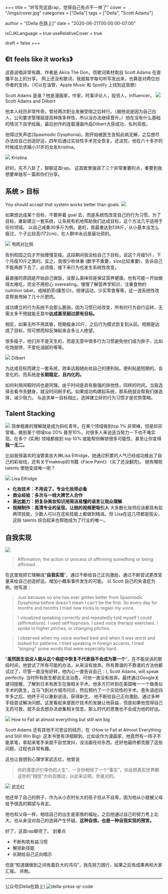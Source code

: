 +++
title = "听写完这首rap，觉得自己有点不一样了"
cover = "/imgs/cover.jpg"
categories = ["Della"]
tags = ["Della", "Scott Adams"]

author = "[Della 在路上]"
date = "2020-06-21T00:00:00-07:00"

isCJKLanguage =  true
useRelativeCover = true

draft = false
+++

## 《It feels like it works》
这首说唱非常有趣，作者是 Akira The Don，而歌词素材取自 Scott Adams 在直播平台上的分享。
网上还没有歌词，我就每字每句听写发出来，也算是对两位创作者的支持。（可以在油管，Apple Music 和 Spotify 上找到这首歌）

Scott Adams 是谁？他是漫画家，作家，时事评论人，投资人，Influencer。
![](imgs/544e27e6-5c40-4fb5-af45-d8db799c4849.jpeg)
Scott Adams and Dilbert

他本人经历非常传奇。曾经两次职业发展受阻之后转行。（据他说是因为自己白人，公司要求管理层提高种族多样性，所以没办法继续晋升。）他在没有什么基础的情况下自学绘画，最后创作的连载漫画作品Dilbert大获成功，名利双收。

他得过失声症(Spasmodic Dysphonia)。刚开始被医生告知此病无解，之后想尽办法给自己创造好运，四年后通过实验性手术完全恢复。还没完，他在六十多岁的时候成功求婚小31岁的女友Kristina。

![](imgs/0b28ebb7-7bbb-46ba-af16-29eeea25d728.jpg)
Kristina

好的，先不八卦了，聊聊这首rap。
这首歌里强调了三个非常重要的点，重要到我想要单独写一篇和你们分享。

## 系统 > 目标
You should accept that system works better than goals.
![](imgs/2f4eb218-125d-46e0-8ef2-8991690d2f9e.png)

如果想达成某个目标，不要奔着 goal 去，而是系统性改变自己的行为习惯。为了目标，重新建立一套系统，让系统有机地帮助我们达成目标，这个方法几乎适用于任何领域。
以自己减重30多斤为例。是的，我最重达到138斤，从小基本没怎么瘦过，个子比较高(172cm)，在人群中永远是最壮硕的。

![](imgs/0696f4de-462a-4383-bd00-9a53cebdaaeb.jpg)
甩肉对比照

告别校园之后才开始慢慢变瘦。这段期间我没给自己下目标，说这个月瘦5斤，下个月瘦10斤之类的。反之，我很少称体重 (数字不重要，size比较重要)，告诉自己不能再胖下去了，必须瘦，接下来行为也发生系统性改变。

最直接的原因是开始自己做饭，没那么美味但是保证营养健康。也有可能一开始做得太难吃，完全不用担心 overeating。慢慢了解营养学知识，注重食物的nutrition label，戒掉奶茶(痛苦😖)，规律运动，少买零食等等，这一波系统性改变帮我甩掉了几十斤肥肉。

成功建立的行为系统不会那么脆弱，因为习惯已经改变，所有的行为自行运转，无需太多干预就能无意中**达成甚至超过原有目标。**

相反，如果无所不用其极，短期瘦身20斤，之后行为模式恢复到从前。短期是达成了目标，但可想而知反弹起来会多让人绝望。

很多瘦子，他们并不是天生的，而是无意中很多行为习惯避免他们成为胖子，比如吃饱就停，不爱吃油腻的等等。

![](imgs/479d3ce4-5925-4714-864a-70d4c92266d2.jpeg)
Dilbert

为达成目标而建立一套系统，效率远超随处给自己的便利贴。便利贴是短期的，会变化的，而系统是**长期稳定，且内化的。**

如何利用闲暇时间也是同理。由于时间是具有极强的排他性，同样的时间，当我选择去看书去健身，就没时间刷手机。如果成功构建起系统，那系统就会帮我们做选择，减少阻力。
与追求单一目标相比，选择建立好的行为习惯才是优势策略。

## Talent Stacking
![](imgs/f55b7c7a-38c7-4305-929d-f52891b125cd.png)
简单粗暴的理解就是成为斜杠青年。在某个领域做到top 1% 非常棒，但是却非常难。做到某个领域top 20% 甚至10%，对很多人来说适当努力一下也不难实现。在多个 (实用) 领域都做到 top 10% 就能帮你解锁很多可能性，甚至让你变得**独一无二。**

比如我很喜欢的油管美妆大神Lisa Elfridge，她通过积累的人气已经成功推出了自己的彩妆线，还有关于makeup的书籍《Face Paint》 (买了还没翻完)。
她有哪些 talents 使她变成唯一呢？

![](imgs/7979545b-e195-4926-b8e9-266a5c13a859.jpg)
Lisa Elfridge

* **化妆技术：不用说了，专业化妆师必备**
* **商业经验：多次与一线大牌艺人合作**
* **表达能力：把复杂美妆知识用简洁易懂的语言让观众理解**
* **视频制作：高清专业的呈现，让她的视频更吸引人**
大多数化妆师应该都具有前两项技能，少数人可以在这些技能上都做到精进。但 Lisa在这几项都是拔尖，这些 talents 综合起来也帮她成为了行业的唯一。

## 自我实现
![](imgs/96b1ed6b-4e7e-4910-b84d-d8f88c67421b.png)

>Affirmation, the action or process of affirming something or being affirmed.

在这里我把它理解成“**自我实现**”，通过不断给自己正向激励，通过不断尝试更改变量来给自己创造好运，增加小概率事件发生的可能。
以 Scott 自己的失语症为例，他写道：

>Just because no one has ever gotten better from Spasmodic Dysphonia before doesn’t mean I can’t be the first. So every day for months and months I tried new tricks to regain my voice.

>I visualized speaking correctly and repeatedly told myself I could (affirmations). I used self hypnosis. I used voice therapy exercises. I spoke in higher pitches, or changing pitches.

>I observed when my voice worked best and when it was worst and looked for patterns. I tried speaking in foreign accents. I tried “singing” some words that were especially hard.

”**虽然医生说没人能从这个病症中恢复不代表我不会成为第一个**“，在不能说话的那段时间，他尝试了所有可能的办法，从来没有放弃。所有靠谱的不靠谱的方法他都试过了，尽管一直没有好转，他内心一直告诉自己：I, Scott Adams, will speak perfectly.
当时所有医生都说无法治愈，可他一直没有放弃。最终通过Google关键词提醒，了解到日本有医生在做相关手术。他多方打听到在美国唯一一个做类似手术的医生，立马飞到对方城市问诊，然后预约了一个实验性的手术。患失语症四年多之后，他终于可以重新说话，获得新生。
他不断给自己正向激励，通过多种手段尝试解决问题。这里看起来是医疗技术的发展让他获益，但是如果他觉得自己无药可救，就不会去想办法收集相关信息，那么时代的恩惠也不会成为他的好运。

![](imgs/57dba8c2-e0b5-4f60-94d3-3e943b1ced7b.jpg)
How to Fail at almost everything but still win big

Scott Adams 还有其他不可思议的经历，在《How to Fail at Almost Everything and Still Win Big》这本书里有详细聊到。比如说作为漫画家，他竟然有一阵子不能拿笔，拿起来笔手来就不自觉发抖，没法画任何东西。还好他最终都克服了这些问题，过程也非常有趣。

这也让我想到心理学家武志红，他曾说

>你的潜意识引导你的人生”，一旦你相信了一个“事实”，你会把真实世界朝这你的“相信”方向去推动，以此来证明，你是对的。

![](imgs/dab67cba-9e10-469d-885b-c1d472781655.jpg)
武志红

他还举了自己的例子，作为从小农村长大的孩子但从不自卑，因为他从小就被父母给予很高的期望与肯定。

他也和父母一样，相信自己的出生是家族的福祉。之后他通过自己的努力考上北大，也从来没对自己的选择产生怀疑。**这种自信，也是一种自我实现的预言。**

好了，这首rap聊完了。
划重点

- 不断构筑有益习惯
- 解锁新技能
- 长期给自己正向暗示

但是“知道跟做到之间有着巨大的鸿沟”，我先努力践行，如果之后有成果再和大家汇报。
共勉。

---
公众号[Della在路上]
![della-press-qr-code](/imgs/della-press-qr-code-140x140.jpg)
